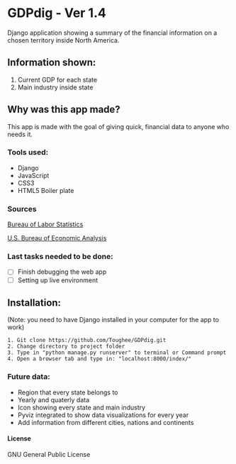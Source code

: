 # GDPdig - Ver 1.4

Django application showing a summary of the financial information on a chosen territory inside North America. 

## Information shown:

1. Current GDP for each state
2. Main industry inside state

## Why was this app made? 

This app is made with the goal of giving quick, financial data to anyone who needs it. 

### Tools used:

* Django
* JavaScript
* CSS3
* HTML5 Boiler plate

### Sources

[Bureau of Labor Statistics](https://www.bls.gov/)
  
[U.S. Bureau of Economic Analysis](https://www.bea.gov/)


### Last tasks needed to be done:

- [ ] Finish debugging the web app
- [ ] Setting up live environment

## Installation: 

(Note: you need to have Django installed in your computer for the app to work)

  ```
1. Git clone https://github.com/Toughee/GDPdig.git
2. Change directory to project folder
3. Type in "python manage.py runserver" to terminal or Command prompt
4. Open a browser tab and type in: "localhost:8000/index/"
  ```

### Future data: 

- Region that every state belongs to
- Yearly and quaterly data
- Icon showing every state and main industry
- Pyviz integrated to show data visualizations for every year
- Add information from different cities, nations and continents

#### License
GNU General Public License 